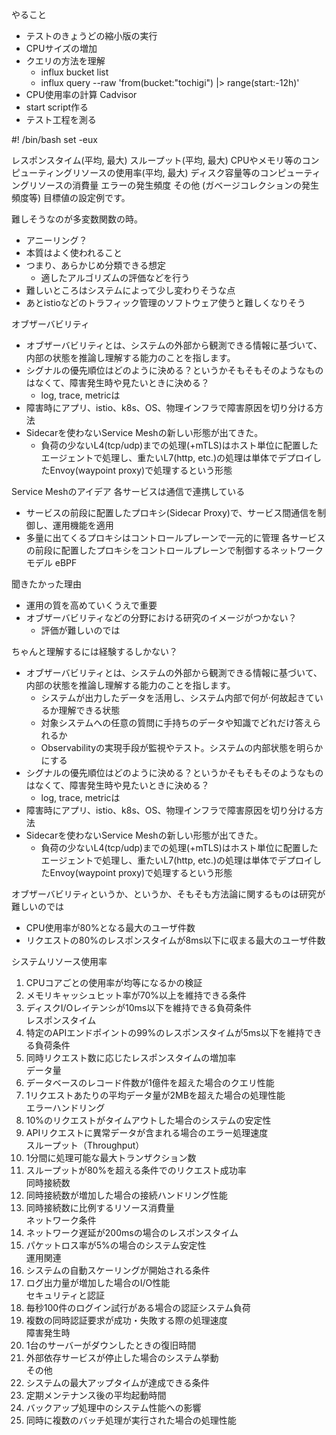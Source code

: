 やること
- テストのきょうどの縮小版の実行
- CPUサイズの増加
- クエリの方法を理解
  - influx bucket list
  - influx query --raw 'from(bucket:"tochigi") |> range(start:-12h)'
- CPU使用率の計算 Cadvisor
- start script作る
- テスト工程を測る

#! /bin/bash
set -eux


レスポンスタイム(平均, 最大)
スループット(平均, 最大)
CPUやメモリ等のコンピューティングリソースの使用率(平均, 最大)
ディスク容量等のコンピューティングリソースの消費量
エラーの発生頻度
その他 (ガベージコレクションの発生頻度等)
目標値の設定例です。


難しそうなのが多変数関数の時。
- アニーリング？
- 本質はよく使われること
- つまり、あらかじめ分類できる想定
  - 適したアルゴリズムの評価などを行う
- 難しいところはシステムによって少し変わりそうな点
- あとistioなどのトラフィック管理のソフトウェア使うと難しくなりそう


オブザーバビリティ
- オブザーバビリティとは、システムの外部から観測できる情報に基づいて、内部の状態を推論し理解する能力のことを指します。
- シグナルの優先順位はどのように決める？というかそもそもそのようなものはなくて、障害発生時や見たいときに決める？
  - log, trace, metricは
- 障害時にアプリ、istio、k8s、OS、物理インフラで障害原因を切り分ける方法
- Sidecarを使わないService Meshの新しい形態が出てきた。
  - 負荷の少ないL4(tcp/udp)までの処理(+mTLS)はホスト単位に配置したエージェントで処理し、重たいL7(http, etc.)の処理は単体でデプロイしたEnvoy(waypoint proxy)で処理するという形態





Service Meshのアイデア
各サービスは通信で連携している
- サービスの前段に配置したプロキシ(Sidecar Proxy)で、サービス間通信を制御し、運用機能を適用
- 多量に出てくるプロキシはコントロールプレーンで一元的に管理
各サービスの前段に配置したプロキシをコントロールプレーンで制御するネットワークモデル
eBPF

聞きたかった理由
- 運用の質を高めていくうえで重要
- オブザーバビリティなどの分野における研究のイメージがつかない？
  - 評価が難しいのでは

ちゃんと理解するには経験するしかない？

- オブザーバビリティとは、システムの外部から観測できる情報に基づいて、内部の状態を推論し理解する能力のことを指します。
  - システムが出力したデータを活用し、システム内部で何が·何故起きているか理解できる状態
  - 対象システムへの任意の質問に手持ちのデータや知識でどれだけ答えられるか
  - Observabilityの実現手段が監視やテスト。システムの内部状態を明らかにする
- シグナルの優先順位はどのように決める？というかそもそもそのようなものはなくて、障害発生時や見たいときに決める？
  - log, trace, metricは
- 障害時にアプリ、istio、k8s、OS、物理インフラで障害原因を切り分ける方法
- Sidecarを使わないService Meshの新しい形態が出てきた。
  - 負荷の少ないL4(tcp/udp)までの処理(+mTLS)はホスト単位に配置したエージェントで処理し、重たいL7(http, etc.)の処理は単体でデプロイしたEnvoy(waypoint proxy)で処理するという形態


オブザーバビリティというか、というか、そもそも方法論に関するものは研究が難しいのでは




- CPU使用率が80%となる最大のユーザ件数
- リクエストの80%のレスポンスタイムが8ms以下に収まる最大のユーザ件数

システムリソース使用率
1. CPUコアごとの使用率が均等になるかの検証  
2. メモリキャッシュヒット率が70%以上を維持できる条件  
3. ディスクI/Oレイテンシが10ms以下を維持できる負荷条件  
レスポンスタイム
4. 特定のAPIエンドポイントの99%のレスポンスタイムが5ms以下を維持できる負荷条件  
5. 同時リクエスト数に応じたレスポンスタイムの増加率  
データ量
6. データベースのレコード件数が1億件を超えた場合のクエリ性能  
7. 1リクエストあたりの平均データ量が2MBを超えた場合の処理性能  
エラーハンドリング
8. 10%のリクエストがタイムアウトした場合のシステムの安定性  
9. APIリクエストに異常データが含まれる場合のエラー処理速度  
スループット（Throughput）
10. 1分間に処理可能な最大トランザクション数  
11. スループットが80%を超える条件でのリクエスト成功率  
同時接続数
12. 同時接続数が増加した場合の接続ハンドリング性能  
13. 同時接続数に比例するリソース消費量  
ネットワーク条件
14. ネットワーク遅延が200msの場合のレスポンスタイム  
15. パケットロス率が5%の場合のシステム安定性  
運用関連
16. システムの自動スケーリングが開始される条件  
17. ログ出力量が増加した場合のI/O性能  
セキュリティと認証
18. 毎秒100件のログイン試行がある場合の認証システム負荷  
19. 複数の同時認証要求が成功・失敗する際の処理速度  
障害発生時
20. 1台のサーバーがダウンしたときの復旧時間  
21. 外部依存サービスが停止した場合のシステム挙動  
その他
22. システムの最大アップタイムが達成できる条件  
23. 定期メンテナンス後の平均起動時間  
24. バックアップ処理中のシステム性能への影響  
25. 同時に複数のバッチ処理が実行された場合の処理性能  





